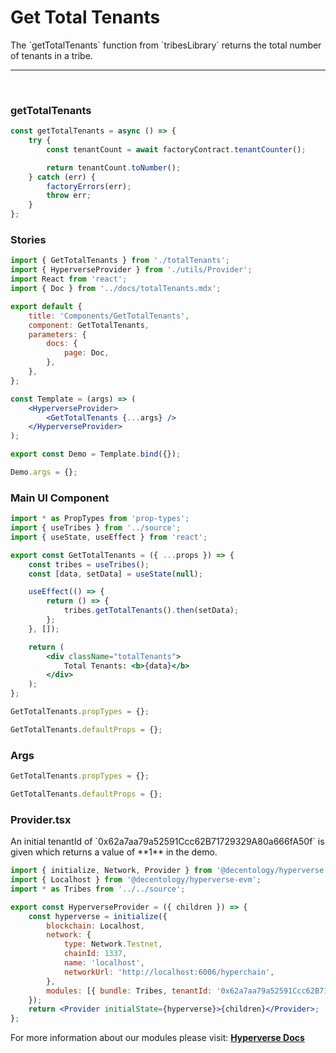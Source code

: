 # Get Total Tenants

<p> The `getTotalTenants` function from `tribesLibrary` returns the total number of tenants in a tribe. </p>

---

<br>

### getTotalTenants

```jsx
const getTotalTenants = async () => {
	try {
		const tenantCount = await factoryContract.tenantCounter();

		return tenantCount.toNumber();
	} catch (err) {
		factoryErrors(err);
		throw err;
	}
};
```

### Stories

```jsx
import { GetTotalTenants } from './totalTenants';
import { HyperverseProvider } from './utils/Provider';
import React from 'react';
import { Doc } from '../docs/totalTenants.mdx';

export default {
	title: 'Components/GetTotalTenants',
	component: GetTotalTenants,
	parameters: {
		docs: {
			page: Doc,
		},
	},
};

const Template = (args) => (
	<HyperverseProvider>
		<GetTotalTenants {...args} />
	</HyperverseProvider>
);

export const Demo = Template.bind({});

Demo.args = {};
```

### Main UI Component

```jsx
import * as PropTypes from 'prop-types';
import { useTribes } from '../source';
import { useState, useEffect } from 'react';

export const GetTotalTenants = ({ ...props }) => {
	const tribes = useTribes();
	const [data, setData] = useState(null);

	useEffect(() => {
		return () => {
			tribes.getTotalTenants().then(setData);
		};
	}, []);

	return (
		<div className="totalTenants">
			Total Tenants: <b>{data}</b>
		</div>
	);
};

GetTotalTenants.propTypes = {};

GetTotalTenants.defaultProps = {};
```

### Args

```jsx
GetTotalTenants.propTypes = {};

GetTotalTenants.defaultProps = {};
```

### Provider.tsx

<p> An initial tenantId of `0x62a7aa79a52591Ccc62B71729329A80a666fA50f` is given which returns a value of **1** in the demo.</p>

```jsx
import { initialize, Network, Provider } from '@decentology/hyperverse';
import { Localhost } from '@decentology/hyperverse-evm';
import * as Tribes from '../../source';

export const HyperverseProvider = ({ children }) => {
	const hyperverse = initialize({
		blockchain: Localhost,
		network: {
			type: Network.Testnet,
			chainId: 1337,
			name: 'localhost',
			networkUrl: 'http://localhost:6006/hyperchain',
		},
		modules: [{ bundle: Tribes, tenantId: '0x62a7aa79a52591Ccc62B71729329A80a666fA50f' }],
	});
	return <Provider initialState={hyperverse}>{children}</Provider>;
};
```

For more information about our modules please visit: [**Hyperverse Docs**](docs.hyperverse.dev)
